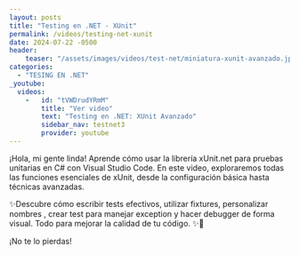 ```yaml
---
layout: posts
title: "Testing en .NET - XUnit"
permalink: /videos/testing-net-xunit
date: 2024-07-22 -0500
header:
    teaser: "/assets/images/videos/test-net/miniatura-xunit-avanzado.jpg"
categories:
  - "TESING EN .NET"
_youtube: 
  videos:
    -   id: "tVWDrudYRmM"
        title: "Ver video"
        text: "Testing en .NET: XUnit Avanzado" 
        sidebar_nav: testnet3
        provider: youtube
---
```


¡Hola, mi gente linda! Aprende cómo usar la librería xUnit.net para pruebas unitarias en C# con Visual Studio Code. En este video, exploraremos todas las funciones esenciales de xUnit, desde la configuración básica hasta técnicas avanzadas.

✨Descubre cómo escribir tests efectivos, utilizar fixtures, personalizar nombres , crear test para manejar exception y hacer debugger de forma visual. Todo para mejorar la calidad de tu código. ✨🚀 

¡No te lo pierdas! 